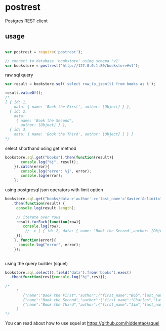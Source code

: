 # postrest
Postgres REST client

## usage

```js

var postrest = require('postrest');

// connect to database 'bookstore' using schema 'v1'
var bookstore = postrest('http://127.0.0.1:80/bookstore#v1');

```

raw sql query
```js
var result = bookstore.sql('select row_to_json(t) from books as t');

result.valueOf();
/*
[ { id: 1,
    data: { name: 'Book the First', author: [Object] } },
  { id: 2,
    data: 
     { name: 'Book the Second',
       author: [Object] } },
  { id: 3,
    data: { name: 'Book the Third', author: [Object] } } ]
*/
```

select shorthand using get method
```js
bookstore.sql.get("books").then(function(result){
       console.log("%j", result);
    }).catch(error){
       console.log("error: %j", error);
       console.log(error);
    };
```

using postgresql json operators with limit option
```js
bookstore.sql.get("books/data->'author'->>'last_name'='Xavier'&-limit=1")
   .then(function(result) {
     console.log(result.length);
   
     // iterate over rows
     result.forEach(function(row){
        console.log(row);
         // -> [ { id: 2, data: { name: 'Book the Second',author: [Object] } } ]
     });
    }, function(error){
      console.log("error", error);
    });
 
```
    

using the query builder (squel)
  ```js
  bookstore.sql.select().field('data').from('books').exec()
    .then(function(res){console.log("%j",res)});
    
  /*
       [
          {"name":"Book the First","author":{"first_name":"Bob","last_name":"White"}},
          {"name":"Book the Second","author":{"first_name":"Charles","last_name":"Xavier"}},
          {"name":"Book the Third","author":{"first_name":"Jim","last_name":"Brown"}}
       ]
  */
  ```
  
  You can read about how to use squel at https://github.com/hiddentao/squel
  
  




